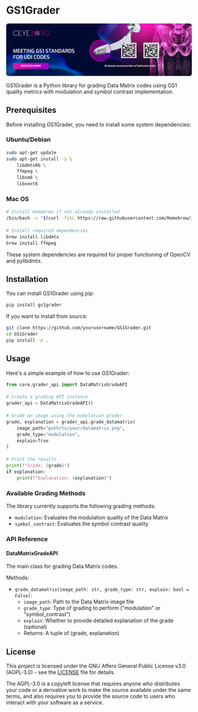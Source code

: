 # GS1Grader

![Banner](GitHub%20Header-UDI.jpg)

GS1Grader is a Python library for grading Data Matrix codes using GS1 quality metrics with modulation and symbol contrast implementation.

## Prerequisites

Before installing GS1Grader, you need to install some system dependencies:


### Ubuntu/Debian
```bash
sudo apt-get update
sudo apt-get install -y \
    libdmtx0b \
    ffmpeg \
    libsm6 \
    libxext6
```

### Mac OS
```bash
# Install Homebrew if not already installed
/bin/bash -c "$(curl -fsSL https://raw.githubusercontent.com/Homebrew/install/HEAD/install.sh)"

# Install required dependencies
brew install libdmtx
brew install ffmpeg
```

These system dependencies are required for proper functioning of OpenCV and pylibdmtx.

## Installation

You can install GS1Grader using pip:

```bash
pip install gs1grader
```

If you want to install from source:
```bash
git clone https://github.com/yourusername/GS1Grader.git
cd GS1Grader
pip install -e .
```

## Usage

Here's a simple example of how to use GS1Grader:

```python
from core.grader_api import DataMatrixGradeAPI

# Create a grading API instance
grader_api = DataMatrixGradeAPI()

# Grade an image using the modulation grader
grade, explanation = grader_api.grade_datamatrix(
    image_path="path/to/your/datamatrix.png",
    grade_type="modulation",
    explain=True
)

# Print the results
print(f"Grade: {grade}")
if explanation:
    print(f"Explanation: {explanation}")
```

### Available Grading Methods

The library currently supports the following grading methods:
- `modulation`: Evaluates the modulation quality of the Data Matrix
- `symbol_contrast`: Evaluates the symbol contrast quality

### API Reference

#### DataMatrixGradeAPI

The main class for grading Data Matrix codes.

Methods:
- `grade_datamatrix(image_path: str, grade_type: str, explain: bool = False)`:
  - `image_path`: Path to the Data Matrix image file
  - `grade_type`: Type of grading to perform ("modulation" or "symbol_contrast")
  - `explain`: Whether to provide detailed explanation of the grade (optional)
  - Returns: A tuple of (grade, explanation)

## License

This project is licensed under the GNU Affero General Public License v3.0 (AGPL-3.0) - see the [LICENSE](LICENSE) file for details.

The AGPL-3.0 is a copyleft license that requires anyone who distributes your code or a derivative work to make the source available under the same terms, and also requires you to provide the source code to users who interact with your software as a service.

